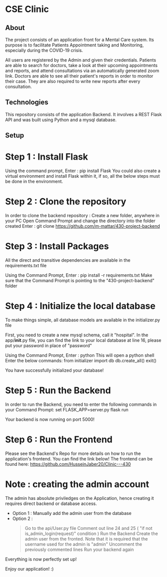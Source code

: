 # CSE Clinic

## About
The project consists of an application front for a Mental Care system. 
Its purpose is to facilitate Patients Appointment taking and Monitoring, especially during the COVID-19 crisis.

All users are registered by the Admin and given their credentials.
Patients are able to search for doctors, take a look at their upcoming appointments and reports, and attend consultations via an automatically generated zoom link.
Doctors are able to see all their patient's reports in order to monitor their case. They are also required to write new reports after every consultation.

## Technologies
This repository consists of the application Backend. 
It involves a REST Flask API and was built using Python and a mysql database. 

## Setup

# Step 1 : Install Flask
Using the command prompt, Enter : pip install Flask
You could also create a virtual environment and install Flask within it, if so, all the below steps must be done in the environment.

# Step 2 : Clone the repository
In order to clone the backend repository :
Create a new folder, anywhere in your PC
Open Command Prompt and change the directory into the folder created
Enter : git clone https://github.com/m-mattar/430-project-backend

# Step 3 : Install Packages
All the direct and transitive dependencies are available in the requirements.txt file

Using the Command Prompt, Enter : pip install -r requirements.txt
Make sure that the Command Prompt is pointing to the "430-project-backend" folder

# Step 4 : Initialize the local database
To make things simple, all database models are available in the initializer.py file

First, you need to create a new mysql schema, call it "hospital".
In the app/__init__.py file, you can find the link to your local database at line 16, please put your password in place of "password"

Using the Command Prompt, Enter : python
This will open a python shell
Enter the below commands:
from initializer import db
db.create_all()
exit()

You have successfully initialized your database!

# Step 5 : Run the Backend
In order to run the Backend, you need to enter the following commands in your Command Prompt:
set FLASK_APP=server.py
flask run

Your backend is now running on port 5000!

# Step 6 : Run the Frontend
Please see the Backend's Repo for more details on how to run the application's frontend. You can find the link below!
The frontend can be found here: https://github.com/HusseinJaber20/Clinic---430

# Note : creating the admin account
The admin has absolute priviledges on the Application, hence creating it requires direct backend or database access.

- Option 1 : Manually add the admin user from the database
- Option 2 : 
  > Go to the api/User.py file
  > Comment out line 24 and 25 ( "if not is_admin_login(request)" condition )
  > Run the Backend
  > Create the admin user from the fronted. Note that it is required that the username used for the admin is "admin"
  > Uncomment the previously commented lines
  > Run your backend again

Everything is now perfectly set up!

Enjoy our application! :)










